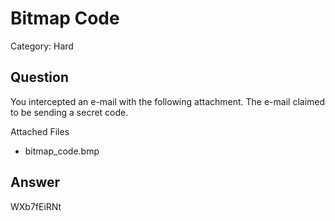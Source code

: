 # Bitmap Code
Category: Hard

## Question

You intercepted an e-mail with the following attachment. The e-mail claimed to be sending a secret code.

Attached Files
- bitmap_code.bmp

## Answer
WXb7fEiRNt
